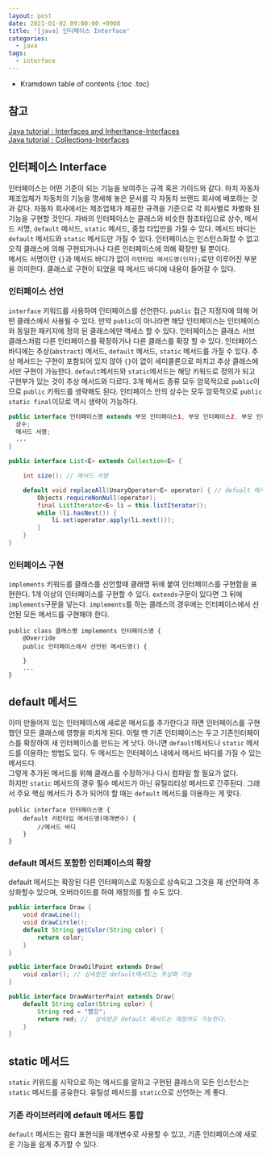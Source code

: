 ```yaml
---
layout: post
date: 2021-01-02 09:00:00 +0900
title: '[java] 인터페이스 Interface'
categories:
  - java
tags:
  - interface
---
```


* Kramdown table of contents
{:toc .toc}

## 참고

[Java tutorial : Interfaces and Inheritance-Interfaces](https://docs.oracle.com/javase/tutorial/java/IandI/createinterface.html)  
[Java tutorial : Collections-Interfaces](https://docs.oracle.com/javase/tutorial/collections/interfaces/index.html)

## 인터페이스 Interface

인터페이스는 어떤 기준이 되는 기능을 보여주는 규격 혹은 가이드와 같다. 마치 자동차 제조업체가 자동차의 기능을 명세해 놓은 문서를 각 자동차 브랜드 회사에 배포하는 것과 같다. 자동차 회사에서는 제조업체가 제공한 규격을 기준으로 각 회사별로 차별화 된 기능을 구현할 것인다.
자바의 인터페이스는 클래스와 비슷한 참조타입으로 상수, 메서드 서명, `default` 메서드, `static` 메서드, 중첩 타입만을 가질 수 있다. 메서드 바디는 `default` 메서드와 `static` 메서드만 가질 수 있다. 인터페이스는 인스턴스화할 수 없고 오직 클래스에 의해 구현되거나나 다른 인터페이스에 의해 확장만 될 뿐이다.  
메서드 서명이란 `{}`과 메서드 바디가 없이 `리턴타입 메서드명(인자);`로만 이루어진 부분을 의미한다. 클래스로 구현이 되었을 때 메서드 바디에 내용이 들어갈 수 있다.  


### 인터페이스 선언

`interface` 키워드를 사용하여 인터페이스를 선언한다. `public` 접근 지정자에 의해 어떤 클래스에서 사용될 수 있다. 만약 `public`이 아니라면 해당 인터페이스는 인터페이스와 동일한 패키지에 정의 된 클래스에만 액세스 할 수 있다. 인터페이스는 클래스 서브 클래스처럼 다른 인터페이스를 확장하거나 다른 클래스를 확장 할 수 있다.
인터페이스 바디에는 추상(`abstract`) 메서드, `default` 메서드, `static` 메서드를 가질 수 있다. 추상 메서드는 구현이 포함되어 있지 않아 `{}`이 없이 세미콜론으로 마치고 추상 클래스에서만 구현이 가능한다. `default`메서드와 `static`메서드는 해당 키워드로 정의가 되고 구현부가 있는 것이 추상 메서드와 다르다. 3개 메서드 종류 모두 암묵적으로 `public`이므로 `public` 키워드를 생략해도 된다.
인터페이스 안의 상수는 모두 암묵적으로 `public static final`이므로 역시 생략이 가능하다.

```java
public interface 인터페이스명 extends 부모 인터페이스1, 부모 인터페이스2, 부모 인터페이스 3{
  상수;
  메서드 서명;
  ...
}
```

```java
public interface List<E> extends Collection<E> {

    int size(); // 메서드 서명

    default void replaceAll(UnaryOperator<E> operator) { // defualt 메서드, public이 생략
        Objects.requireNonNull(operator);
        final ListIterator<E> li = this.listIterator();
        while (li.hasNext()) {
            li.set(operator.apply(li.next()));
        }
    }
}
```

### 인터페이스 구현

`implements` 키워드를 클래스를 선언할때 클래명 뒤에 붙여 인터페이스를 구현함을 표현한다. 1개 이상의 인터페이스를 구현할 수 있다. `extends`구문이 있다면 그 뒤에 `implements`구문을 넣는다. `implements`를 하는 클래스의 경우에는 인터페이스에서 선언된 모든 메서드를 구현해야 한다.

```
public class 클래스명 implements 인터페이스명 {
    @Override
    public 인터페이스에서 선언된 메서드명() {

    }
    ...
}
```

## default 메서드

이미 만들어져 있는 인터페이스에 새로운 메서드를 추가한다고 하면 인터페이스를 구현했던 모든 클래스에 영향을 미치게 된다. 이럴 땐 기존 인터페이스는 두고 기존인터페이스를 확장하여 새 인터페이스를 만드는 게 낫다. 아니면 `default`메서드나  `static` 메서드를 이용하는 방법도 있다.  두 메서드는 인터페이스 내에서 메서드 바디를 가질 수 있는 메서드다.  
그렇게 추가된 메서드를 위해 클래스를 수정하거나 다시 컴파일 할 필요가 없다.  
하지만 `static` 메서드의 경우 필수 메서드가 아닌 유틸리티성 메서드로 간주된다. 그래서 주요 핵심 메서드가 추가 되어야 할 때는 `default` 메서드를 이용하는 게 맞다.  


```
public interface 인터페이스명 {
    default 리턴타입 메서드명(매개변수) {
        //메서드 바디
    }
}
```

### default 메서드 포함한 인터페이스의 확장

default 메서드는 확장된 다른 인터페이스로 자동으로 상속되고 그것을 재 선언하여 추상화할수 있으며, 오버라이드를 하여 재정의를 할 수도 있다.  

```java
public interface Draw {
	void drawLine();
	void drawCircle();
	default String getColor(String color) {
		return color;
	}
}
```

```java
public interface DrawOilPaint extends Draw{
	void color(); // 상속받은 default메서드는 추상화 가능
}
```

```java
public interface DrawWarterPaint extends Draw{
    default String color(String color) {
		String red = "빨강";
		return red; //  상속받은 default 메서드는 재정의도 가능한다.
	}
}
```

## static 메서드

`static` 키워드를 시작으로 하는 메서드를 말하고 구현된 클래스의 모든 인스턴스는 `static` 메서드를 공유한다. 유틸성 메서드를 `static`으로 선언하는 게 좋다.


### 기존 라이브러리에 default 메서드 통합

`default` 메서드는 람다 표현식을 매개변수로 사용할 수 있고, 기존 인터페이스에 새로운 기능을 쉽게 추가할 수 있다.
